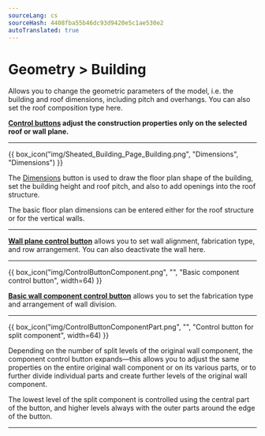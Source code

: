 ```yaml
---
sourceLang: cs
sourceHash: 4408fba55b46dc93d9420e5c1ae530e2
autoTranslated: true
---
```


# Geometry &gt; Building

<p>Allows you to change the geometric parameters of the model, i.e. the building and roof dimensions, including pitch and overhangs. You can also set the roof composition type here.</p>

<p><b><u>Control buttons</u> adjust the construction properties only on the selected roof or wall plane.</b></p>

<hr class="main">

{{ box_icon("img/Sheated_Building_Page_Building.png", "Dimensions", "Dimensions") }}

<p>The <u>Dimensions</u> button is used to draw the floor plan shape of the building, set the building height and roof pitch, and also to add openings into the roof structure.</p>

<p>The basic floor plan dimensions can be entered either for the roof structure or for the vertical walls.</p>

<hr class="main">

<!--{{ box_icon("img/RoofSketchIcon64x64.png", "Roof", "Roof") }}

<p>The <u>Roof</u> button allows you to set the type of roof composition. The type of cladding and the dimensions of the secondary roof structure can be changed via the <u>Sheeting</u> button.</p>

<hr class="main">

{{ box_icon("img/WallIcon64x64.png", "Walls", "Walls") }}

<p>The <u>Walls</u> button allows you to set the wall alignment, type of wall fabrication, arrangement of cladding rows, and plinth height.</p>

<p>These settings can be adjusted for individual walls using the relevant Control buttons.</p>

<hr class="main">

{{ box_icon("img/MainInsert64x64.png", "Add wall 2D", "Add wall 2D", fontSize=8) }}

<p>The <u>Add wall 2D</u> button allows you to add internal vertical walls to the structure and modify wall properties.</p>

<hr class="main">

{{ box_icon("img/ControlButton.png", "", "Control button", width=64) }}

<!--<p><b><u>Roof plane control button</u></b> allows you to set the type of roof composition for each roof plane.</p>-->
<p><b><u>Wall plane control button</u></b> allows you to set wall alignment, fabrication type, and row arrangement. You can also deactivate the wall here.</p>

<hr class="main">

{{ box_icon("img/ControlButtonComponent.png", "", "Basic component control button", width=64) }}

<p><b><u>Basic wall component control button</u></b> allows you to set the fabrication type and arrangement of wall division.</p>

<hr class="main">

{{ box_icon("img/ControlButtonComponentPart.png", "", "Control button for split component", width=64) }}

<p>Depending on the number of split levels of the original wall component, the component control button expands—this allows you to adjust the same properties on the entire original wall component or on its various parts, or to further divide individual parts and create further levels of the original wall component.</p>

<p>The lowest level of the split component is controlled using the central part of the button, and higher levels always with the outer parts around the edge of the button.</p>

<hr class="main">

<!-- product: HiStruct Building Configurator -->
